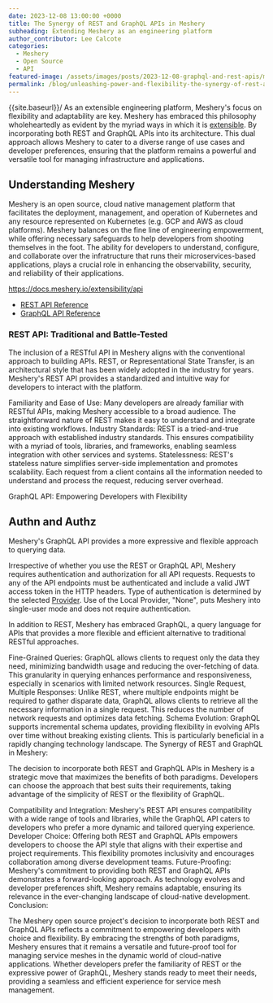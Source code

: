 ```yaml
---
date: 2023-12-08 13:00:00 +0000
title: The Synergy of REST and GraphQL APIs in Meshery
subheading: Extending Meshery as an engineering platform
author_contributor: Lee Calcote
categories:
  - Meshery
  - Open Source
  - API
featured-image: /assets/images/posts/2023-12-08-graphql-and-rest-apis/meshery-apis.jpeg
permalink: /blog/unleashing-power-and-flexibility-the-synergy-of-rest-and-graphql-in-meshery
---
```

{{site.baseurl}}/
As an extensible engineering platform, Meshery's focus on flexibility and adaptability are key. Meshery has embraced this philosophy wholeheartedly as evident by the myriad ways in which it is [extensible](https://docs.meshery.io/extensibility). By incorporating both REST and GraphQL APIs into its architecture. This dual approach allows Meshery to cater to a diverse range of use cases and developer preferences, ensuring that the platform remains a powerful and versatile tool for managing infrastructure and applications.

## Understanding Meshery

Meshery is an open source, cloud native management platform that facilitates the deployment, management, and operation of Kubernetes and any resource represented on Kubernetes (e.g. GCP and AWS as cloud platforms). Meshery balances on the fine line of engineering empowerment, while offering necessary safeguards to help developers from shooting themselves in the foot. The ability for developers to understand, configure, and collaborate over the infratructure that runs their microservices-based applications, plays a crucial role in enhancing the observability, security, and reliability of their applications.

https://docs.meshery.io/extensibility/api

- [REST API Reference](https://docs.meshery.io/reference/rest-apis)
- [GraphQL API Reference](https://docs.meshery.io/reference/graphql-apis)

### REST API: Traditional and Battle-Tested

The inclusion of a RESTful API in Meshery aligns with the conventional approach to building APIs. REST, or Representational State Transfer, is an architectural style that has been widely adopted in the industry for years. Meshery's REST API provides a standardized and intuitive way for developers to interact with the platform.

Familiarity and Ease of Use: Many developers are already familiar with RESTful APIs, making Meshery accessible to a broad audience. The straightforward nature of REST makes it easy to understand and integrate into existing workflows.
Industry Standards: REST is a tried-and-true approach with established industry standards. This ensures compatibility with a myriad of tools, libraries, and frameworks, enabling seamless integration with other services and systems.
Statelessness: REST's stateless nature simplifies server-side implementation and promotes scalability. Each request from a client contains all the information needed to understand and process the request, reducing server overhead.

GraphQL API: Empowering Developers with Flexibility

## Authn and Authz

Meshery's GraphQL API provides a more expressive and flexible approach to querying data.

Irrespective of whether you use the REST or GraphQL API, Meshery requires authentication and authorization for all API requests. Requests to any of the API endpoints must be authenticated and include a valid JWT access token in the HTTP headers. Type of authentication is determined by the selected [Provider](https://docs.meshery.io/extensibility/providers). Use of the Local Provider, "None", puts Meshery into single-user mode and does not require authentication.

In addition to REST, Meshery has embraced GraphQL, a query language for APIs that provides a more flexible and efficient alternative to traditional RESTful approaches.

Fine-Grained Queries: GraphQL allows clients to request only the data they need, minimizing bandwidth usage and reducing the over-fetching of data. This granularity in querying enhances performance and responsiveness, especially in scenarios with limited network resources.
Single Request, Multiple Responses: Unlike REST, where multiple endpoints might be required to gather disparate data, GraphQL allows clients to retrieve all the necessary information in a single request. This reduces the number of network requests and optimizes data fetching.
Schema Evolution: GraphQL supports incremental schema updates, providing flexibility in evolving APIs over time without breaking existing clients. This is particularly beneficial in a rapidly changing technology landscape.
The Synergy of REST and GraphQL in Meshery:

The decision to incorporate both REST and GraphQL APIs in Meshery is a strategic move that maximizes the benefits of both paradigms. Developers can choose the approach that best suits their requirements, taking advantage of the simplicity of REST or the flexibility of GraphQL.

Compatibility and Integration: Meshery's REST API ensures compatibility with a wide range of tools and libraries, while the GraphQL API caters to developers who prefer a more dynamic and tailored querying experience.
Developer Choice: Offering both REST and GraphQL APIs empowers developers to choose the API style that aligns with their expertise and project requirements. This flexibility promotes inclusivity and encourages collaboration among diverse development teams.
Future-Proofing: Meshery's commitment to providing both REST and GraphQL APIs demonstrates a forward-looking approach. As technology evolves and developer preferences shift, Meshery remains adaptable, ensuring its relevance in the ever-changing landscape of cloud-native development.
Conclusion:

The Meshery open source project's decision to incorporate both REST and GraphQL APIs reflects a commitment to empowering developers with choice and flexibility. By embracing the strengths of both paradigms, Meshery ensures that it remains a versatile and future-proof tool for managing service meshes in the dynamic world of cloud-native applications. Whether developers prefer the familiarity of REST or the expressive power of GraphQL, Meshery stands ready to meet their needs, providing a seamless and efficient experience for service mesh management.

